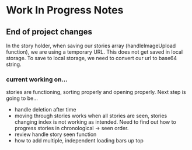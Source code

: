 # Work In Progress Notes

## End of project changes
In the story holder, when saving our stories array (handleImageUpload function), we are using a temporary URL. This does not get 
saved in local storage. To save to local storage, we need to convert our url to base64 string. 

### current working on...
stories are functioning, sorting properly and opening properly. Next step is going to be...
<br>
- handle deletion after time
- moving through stories works when all stories are seen, stories changing index is not working as intended. Need to find out how to progress stories 
in chronological -> seen order.
- review handle story seen function
- how to add multiple, independent loading bars up top